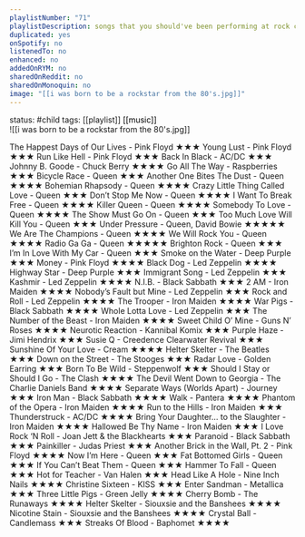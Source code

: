```yaml
---
playlistNumber: "71"
playlistDescription: songs that you should've been performing at rock concerts but instead you're stuck listening to them in a digital music app.
duplicated: yes
onSpotify: no
listenedTo: no
enhanced: no
addedOnRYM: no
sharedOnReddit: no
sharedOnMonoquin: no
image: "[[i was born to be a rockstar from the 80's.jpg]]"
---
```

status: #child 
tags: [[playlist]] <span style="color:rgb(0, 0, 0)">[[music]] <br></span>
![[i was born to be a rockstar from the 80's.jpg]]

The Happest Days of Our Lives - Pink Floyd ★★★
Young Lust - Pink Floyd ★★★
Run Like Hell - Pink Floyd ★★★
Back In Black - AC/DC ★★★
Johnny B. Goode - Chuck Berry ★★★★
Go All The Way - Raspberries ★★★
Bicycle Race - Queen ★★★
Another One Bites The Dust - Queen ★★★★
Bohemian Rhapsody - Queen ★★★★
Crazy Little Thing Called Love - Queen ★★★
Don’t Stop Me Now - Queen ★★★★
I Want To Break Free - Queen ★★★★
Killer Queen - Queen ★★★★
Somebody To Love - Queen ★★★★
The Show Must Go On - Queen ★★★
Too Much Love Will Kill You - Queen ★★★
Under Pressure  - Queen, David Bowie ★★★★★
We Are The Champions - Queen ★★★★
We Will Rock You - Queen ★★★★
Radio Ga Ga - Queen ★★★★★
Brighton Rock - Queen ★★★
I’m In Love With My Car - Queen ★★★
Smoke on the Water - Deep Purple ★★★
Money - Pink Floyd ★★★★
Black Dog - Led Zeppelin ★★★★
Highway Star - Deep Purple ★★★
Immigrant Song - Led Zeppelin ★★★
Kashmir - Led Zeppelin ★★★★
N.I.B. - Black Sabbath ★★★
2 AM - Iron Maiden ★★★★
Nobody’s Fault but Mine - Led Zeppelin ★★★
Rock and Roll - Led Zeppelin ★★★★
The Trooper - Iron Maiden ★★★★
War Pigs - Black Sabbath ★★★★
Whole Lotta Love - Led Zeppelin ★★★
The Number of the Beast - Iron Maiden ★★★★
Sweet Child O’ Mine - Guns N’ Roses ★★★★
Neurotic Reaction - Kannibal Komix ★★★
Purple Haze - Jimi Hendrix ★★★
Susie Q - Creedence Clearwater Revival ★★★
Sunshine Of Your Love - Cream ★★★★
Helter Skelter - The Beatles ★★★
Down on the Street - The Stooges ★★★
Radar Love - Golden Earring ★★★
Born To Be Wild - Steppenwolf ★★★
Should I Stay or Should I Go - The Clash ★★★★
The Devil Went Down to Georgia - The Charlie Daniels Band ★★★★
Separate Ways (Worlds Apart) - Journey ★★★
Iron Man - Black Sabbath ★★★★
Walk - Pantera ★★★★
Phantom of the Opera - Iron Maiden ★★★★
Run to the Hills - Iron Maiden ★★★
Thunderstruck - AC/DC ★★★★
Bring Your Daughter… to the Slaughter - Iron Maiden ★★★★
Hallowed Be Thy Name - Iron Maiden ★★★
I Love Rock ‘N Roll - Joan Jett & the Blackhearts ★★★
Paranoid - Black Sabbath ★★★
Painkiller - Judas Priest ★★★
Another Brick in the Wall, Pt. 2 - Pink Floyd ★★★★
Now I’m Here - Queen ★★★
Fat Bottomed Girls - Queen ★★★
If You Can’t Beat Them - Queen ★★★
Hammer To Fall - Queen ★★★
Hot for Teacher - Van Halen ★★★
Head Like A Hole - Nine Inch Nails ★★★★
Christine Sixteen - KISS ★★★
Enter Sandman - Metallica ★★★
Three Little Pigs - Green Jelly ★★★★
Cherry Bomb - The Runaways ★★★★
Helter Skelter - Siouxsie and the Banshees ★★★★
Nicotine Stain - Siouxsie and the Banshees ★★★★
Crystal Ball - Candlemass ★★★
Streaks Of Blood - Baphomet ★★★★

